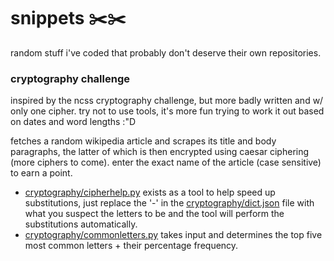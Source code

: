 # snippets ✂️✂️

random stuff i've coded that probably don't deserve their own repositories. 

### cryptography challenge
inspired by the ncss cryptography challenge, but more badly written and w/ only one cipher. try not to use tools, it's more fun trying to work it out based on dates and word lengths  :"D 

fetches a random wikipedia article and scrapes its title and body paragraphs, the latter of which is then encrypted using caesar ciphering (more ciphers to come). enter the exact name of the article (case sensitive) to earn a point. 
- [cryptography/cipherhelp.py](https://github.com/phthallo/snippets/blob/main/cryptography/cipherhelp.py) exists as a tool to help speed up substitutions, just replace the '-' in the [cryptography/dict.json](https://github.com/phthallo/snippets/blob/main/cryptography/dict.json) file with what you suspect the letters to be and the tool will perform the substitutions automatically. 
- [cryptography/commonletters.py](https://github.com/phthallo/snippets/blob/main/cryptography/commonletters.py) takes input and determines the top five most common letters + their percentage frequency.

 

